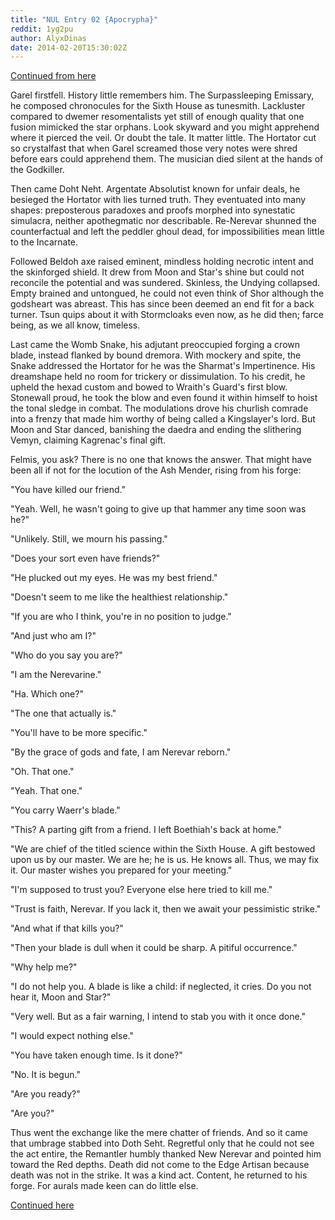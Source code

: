 ```yaml
---
title: "NUL Entry 02 {Apocrypha}"
reddit: 1yg2pu
author: AlyxDinas
date: 2014-02-20T15:30:02Z
---
```


[Continued from here](http://www.reddit.com/r/teslore/comments/1yaiwj/nul_apocrypha/)


Garel firstfell. History little remembers him. The Surpassleeping Emissary, he composed chronocules for the Sixth House as tunesmith. Lackluster compared to dwemer resomentalists yet still of enough quality that one fusion mimicked the star orphans. Look skyward and you might apprehend where it pierced the veil. Or doubt the tale. It matter little. The Hortator cut so crystalfast that when Garel screamed those very notes were shred before ears could apprehend them. The musician died silent at the hands of the Godkiller.

Then came Doht Neht. Argentate Absolutist known for unfair deals, he besieged the Hortator with lies turned truth. They eventuated into many shapes: preposterous paradoxes and proofs morphed into synestatic simulacra, neither apothegmatic nor describable. Re-Nerevar shunned the counterfactual and left the peddler ghoul dead, for impossibilities mean little to the Incarnate. 

Followed Beldoh axe raised eminent, mindless holding necrotic intent and the skinforged shield. It drew from Moon and Star's shine but could not reconcile the potential and was sundered. Skinless, the Undying collapsed. Empty brained and untongued, he could not even think of Shor although the godsheart was abreast. This has since been deemed an end fit for a back turner. Tsun quips about it with Stormcloaks even now, as he did then; farce being, as we all know, timeless.

Last came the Womb Snake, his adjutant preoccupied forging a crown blade, instead flanked by bound dremora. With mockery and spite, the Snake addressed the Hortator for he was the Sharmat's Impertinence. His dreamshape held no room for trickery or dissimulation. To his credit, he upheld the hexad custom and bowed to Wraith's Guard's first blow. Stonewall proud, he took the blow and even found it within himself to hoist the tonal sledge in combat. The modulations drove his churlish comrade into a frenzy that made him worthy of being called a Kingslayer's lord. But Moon and Star danced, banishing the daedra and ending the slithering Vemyn, claiming Kagrenac's final gift. 

Felmis, you ask? There is no one that knows the answer. That might have been all if not for the locution of the Ash Mender, rising from his forge:

"You have killed our friend."

"Yeah. Well, he wasn't going to give up that hammer any time soon was he?"

"Unlikely. Still, we mourn his passing."

"Does your sort even have friends?"

"He plucked out my eyes. He was my best friend."

"Doesn't seem to me like the healthiest relationship."

"If you are who I think, you're in no position to judge."

"And just who am I?"

"Who do you say you are?"

"I am the Nerevarine."

"Ha. Which one?"

"The one that actually is."

"You'll have to be more specific."

"By the grace of gods and fate, I am Nerevar reborn."

"Oh. That one."

"Yeah. That one."

"You carry Waerr's blade."

"This? A parting gift from a friend. I left Boethiah's back at home."

"We are chief of the titled science within the Sixth House. A gift bestowed upon us by our master. We are he; he is us. He knows all. Thus, we may fix it. Our master wishes you prepared for your meeting."

"I'm supposed to trust you? Everyone else here tried to kill me."

"Trust is faith, Nerevar. If you lack it, then we await your pessimistic strike."

"And what if that kills you?"

"Then your blade is dull when it could be sharp. A pitiful occurrence."

"Why help me?"

"I do not help you. A blade is like a child: if neglected, it cries. Do you not hear it, Moon and Star?"

"Very well. But as a fair warning, I intend to stab you with it once done."

"I would expect nothing else."

"You have taken enough time. Is it done?" 

"No. It is begun."

"Are you ready?"

"Are you?"

Thus went the exchange like the mere chatter of friends. And so it came that umbrage stabbed into Doth Seht. Regretful only that he could not see the act entire, the Remantler humbly thanked New Nerevar and pointed him toward the Red depths. Death did not come to the Edge Artisan because death was not in the strike. It was a kind act. Content, he returned to his forge. For aurals made keen can do little else.

[Continued here](http://www.reddit.com/r/teslore/comments/1z405s/nul_entry_03_apocrypha/)

